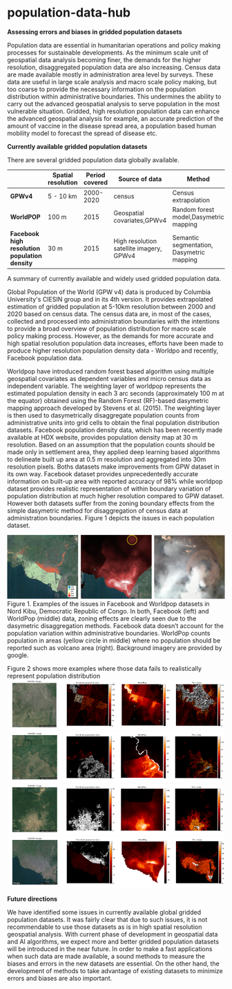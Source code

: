 # population-data-hub

**Assessing errors and biases in gridded population datasets**

Population data are essential in humanitarian operations and policy making processes for sustainable developments. As the minimum scale unit of geospatial data analysis becoming finer, the demands for the higher resolution, disaggregated population data are also increasing. Census data are made available mostly in administration area level by surveys. These data are useful in large scale analysis and macro scale policy making, but too coarse to provide the necessary information on the population distribution within administrative boundaries. This undermines the ability to carry out the advanced geospatial analysis to serve population in the most vulnerable situation. Gridded, high resolution population data can enhance the advanced geospatial analysis for example, an accurate prediction of the amount of vaccine in the disease spread area, a population based human mobility model to forecast the spread of disease etc.

**Currently available gridded population datasets**

There are several gridded population data globally available.

|   | **Spatial resolution** | **Period covered** | **Source of data** | **Method** |
| --- | --- | --- | --- | --- |
| **GPWv4** | 5 - 10 km | 2000-2020 | census | Census extrapolation |
| **WorldPOP** | 100 m | 2015 | Geospatial covariates,GPWv4 | Random forest model,Dasymetric mapping |
| **Facebook high resolution population density** | 30 m | 2015 | High resolution satellite imagery, GPWv4 | Semantic segmentation, Dasymetric mapping |

A summary of currently available and widely used gridded population data.

Global Population of the World (GPW v4) data is produced by Columbia University&#39;s CIESIN group and in its 4th version. It provides extrapolated estimation of gridded population at 5-10km resolution between 2000 and 2020 based on census data. The census data are, in most of the cases, collected and processed into administration boundaries with the intentions to provide a broad overview of population distribution for macro scale policy making process. However, as the demands for more accurate and high spatial resolution population data increases, efforts have been made to produce higher resolution population density data - Worldpo and recently, Facebook population data.

Worldpop have introduced random forest based algorithm using multiple geospatial covariates as dependent variables and micro census data as independent variable. The weighting layer of worldpop represents the estimated population density in each 3 arc seconds (approximately 100 m at the equator) obtained using the Random Forest (RF)-based dasymetric mapping approach developed by Stevens et al. (2015). The weighting layer is then used to dasymetrically disaggregate population counts from administrative units into grid cells to obtain the final population distribution datasets. Facebook population density data, which has been recently made available at HDX website, provides population density map at 30 m resolution. Based on an assumption that the population counts should be made only in settlement area, they applied deep learning based algorithms to delineate built up area at 0.5 m resolution and aggregated into 30m resolution pixels. Boths datasets make improvements from GPW dataset in its own way. Facebook dataset provides unprecedentedly accurate information on built-up area with reported accuracy of 98% while worldpop dataset provides realistic representation of within boundary variation of population distribution at much higher resolution compared to GPW dataset. However both datasets suffer from the zoning boundary effects from the simple dasymetric method for disaggregation of census data at administration boundaries. Figure 1 depicts the issues in each population dataset.

![figure1](image/Picture1.png)
Figure 1. Examples of  the issues in Facebook and Worldpop datasets in Nord Kibu, Democratic Republic of Congo. In both, Facebook (left) and WorldPop (middle) data, zoning effects are clearly seen due to the dasymetric disaggregation methods. Facebook data doesn’t account for the population variation within administrative boundaries. WorldPop counts population in areas (yellow circle in middle) where no population should be reported such as volcano area (right). Background imagery are provided by google.

Figure 2 shows more examples where those data fails to realistically represent population distribution 
![figure2](image/Picture2.png)
![figure3](image/Picture3.png)
![figure4](image/Picture4.png)
![figure5](image/Picture5.png)


**Future directions**

We have identified some issues in currently available global gridded population datasets. It was fairly clear that due to such issues, it is not recommendable to use those datasets as is in high spatial resolution geospatial analysis. With current phase of development in geospatial data and AI algorithms, we expect more and better gridded population datasets will be introduced in the near future.  In order to make a fast applications when such data are made available, a sound methods to measure the biases and errors in the new datasets are essential. On the other hand, the development of methods to take advantage of existing datasets to minimize errors and biases are also important.
